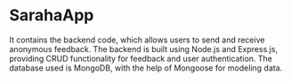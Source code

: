 # SarahaApp
It contains the backend code, which allows users to send and receive anonymous feedback. The backend is built using Node.js and Express.js, providing CRUD functionality for feedback and user authentication. The database used is MongoDB, with the help of Mongoose for modeling data.

